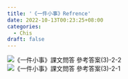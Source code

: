 ```yaml
---
title: '《一件小事》Refrence'
date: 2022-10-13T00:23:25+08:00
categories:
  - Chis
draft: false
---
```

![《一件小事》課文問答 參考答案(3)-2-2](https://user-images.githubusercontent.com/90828938/198523454-8f2afec6-f114-4f3d-ac32-d9ac1c31b325.jpg)
![《一件小事》課文問答 參考答案(3)-2-1](https://user-images.githubusercontent.com/90828938/198523439-43bb487e-1518-4183-b7a7-18cb47d9b88a.jpg)
